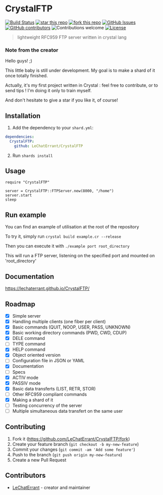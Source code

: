 # CrystalFTP
[![Build Status](https://travis-ci.org/LeChatErrant/CrystalFTP.svg?branch=master)](https://travis-ci.org/LeChatErrant/CrystalFTP)
[![star this repo](http://githubbadges.com/star.svg?user=LeChatErrant&repo=CrystalFTP&style=default)](https://github.com/LeChatErrant/CrystalFTP)
[![fork this repo](http://githubbadges.com/fork.svg?user=LeChatErrant&repo=CrystalFTP&style=default)](https://github.com/LeChatErrant/CrystalFTP/fork)
[![GitHub Issues](https://img.shields.io/github/issues/LeChatErrant/CrystalFTP.svg)](https://github.com/LeChatErrant/CrystalFTP/issues)
[![GitHub contributors](https://img.shields.io/github/contributors/LeChatErrant/CrystalFTP.svg)](https://GitHub.com/LeChatErrant/CrystalFTP/graphs/contributors/)
![Contributions welcome](https://img.shields.io/badge/contributions-welcome-green.svg)
[![License](https://img.shields.io/badge/license-MIT-blue.svg)](https://opensource.org/licenses/MIT)
> lightweight RFC959 FTP server written in crystal lang

### Note from the creator

Hello guys! ;)

This little baby is still under development. My goal is to make a shard of it once totally finished.

Actually, it's my first project written in Crystal : feel free to contribute, or to send tips ! I'm doing it only to train myself.

And don't hesitate to give a star if you like it, of course!

## Installation

1. Add the dependency to your `shard.yml`:

```yaml
dependencies:
  CrystalFTP:
    github: LeChatErrant/CrystalFTP
```

2. Run `shards install`

## Usage

```crystal
require "CrystalFTP"

server = CrystalFTP::FTPServer.new(8000, "/home")
server.start
sleep

```

## Run example

You can find an example of utilisation at the root of the repository

To try it, simply run `crystal build example.cr --release`

Then you can execute it with `./example port root_directory`

This will run a FTP server, listening on the specified port and mounted on 'root_directory'

## Documentation

https://lechaterrant.github.io/CrystalFTP/

## Roadmap

- [x] Simple server
- [x] Handling multiple clients (one fiber per client)
- [x] Basic commands (QUIT, NOOP, USER, PASS, UNKNOWN)
- [x] Basic working directory commands (PWD, CWD, CDUP)
- [x] DELE command
- [ ] TYPE command
- [x] HELP command
- [x] Object oriented version
- [ ] Configuration file in JSON or YAML
- [x] Documentation
- [ ] Specs
- [x] ACTIV mode
- [x] PASSIV mode
- [x] Basic data transferts (LIST, RETR, STOR)
- [ ] Other RFC959 compliant commands
- [x] Making a shard of it
- [ ] Testing concurrency of the server
- [ ] Multiple simultaneous data transfert on the same user

## Contributing

1. Fork it (<https://github.com/LeChatErrant/CrystalFTP/fork>)
2. Create your feature branch (`git checkout -b my-new-feature`)
3. Commit your changes (`git commit -am 'Add some feature'`)
4. Push to the branch (`git push origin my-new-feature`)
5. Create a new Pull Request

## Contributors

- [LeChatErrant](https://github.com/LeChatErrant) - creator and maintainer
